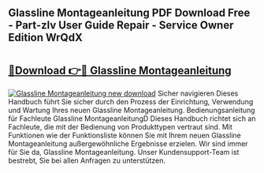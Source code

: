 ## Glassline Montageanleitung PDF Download Free - Part-zlv User Guide Repair - Service Owner Edition WrQdX

# <h2><a href="http://df8lepe.blite.top/?on=Glassline+Montageanleitung">🔗Download 👉🔴 Glassline Montageanleitung</a></h2>

[![Glassline Montageanleitung new download](https://i.imgur.com/lujVjoI.png)](http://df8lepe.blite.top/?on=Glassline+Montageanleitung)
Sicher navigieren Dieses Handbuch führt Sie sicher durch den Prozess der Einrichtung, Verwendung und Wartung Ihres neuen Glassline Montageanleitung. Bedienungsanleitung für Fachleute Glassline MontageanleitungD Dieses Handbuch richtet sich an Fachleute, die mit der Bedienung von Produkttypen vertraut sind. Mit Funktionen wie der Funktionsliste können Sie mit Ihrem neuen Glassline Montageanleitung außergewöhnliche Ergebnisse erzielen. Wir sind immer für Sie da, Glassline Montageanleitung. Unser Kundensupport-Team ist bestrebt, Sie bei allen Anfragen zu unterstützen.
